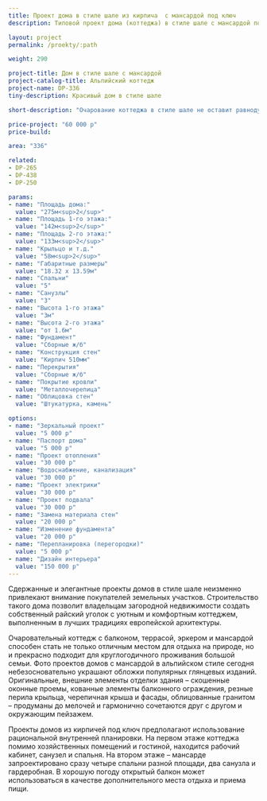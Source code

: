 ```yaml
---
title: Проект дома в стиле шале из кирпича  с мансардой под ключ
description: Типовой проект дома (коттеджа) в стиле шале с мансардой под ключ, из кирпича, газобетона или пеноблоков. Площадь&#58; 336 м.кв.

layout: project
permalink: /proekty/:path

weight: 290

project-title: Дом в стиле шале с мансардой
project-catalog-title: Альпийский коттедж
project-name: DP-336
tiny-description: Красивый дом в стиле шале

short-description: "Очарование коттеджа в стиле шале не оставит равнодушным. Проект предлагает оформить поручни на крыльце, террасе и балконе оригинальными коваными или резными ограждениями, что создает шарм и неповторимость этого дома. «Гостеприимный» коттедж позволит расположить ваших близких в спальне на первом этаже с оборудованным санузлом. А четыре спальни и кабинет делают дом комфортным для жизни большой семьи."

price-project: "60 000 р"
price-build:

area: "336"

related:
- DP-265
- DP-438
- DP-250

params:
- name: "Площадь дома:"
  value: "275м<sup>2</sup>"
- name: "Площадь 1-го этажа:"
  value: "142м<sup>2</sup>"
- name: "Площадь 2-го этажа:"
  value: "133м<sup>2</sup>"
- name: "Крыльцо и т.д."
  value: "58м<sup>2</sup>"
- name: "Габаритные размеры"
  value: "18.32 x 13.59м"
- name: "Спальни"
  value: "5"
- name: "Санузлы"
  value: "3"
- name: "Высота 1-го этажа"
  value: "3м"
- name: "Высота 2-го этажа"
  value: "от 1.6м"
- name: "Фундамент"
  value: "Сборные ж/б"
- name: "Конструкция стен"
  value: "Кирпич 510мм"
- name: "Перекрытия"
  value: "Сборные ж/б"
- name: "Покрытие кровли"
  value: "Металлочерепица"
- name: "Облицовка стен"
  value: "Штукатурка, камень"

options:
- name: "Зеркальный проект"
  value: "5 000 р"
- name: "Паспорт дома"
  value: "5 000 р"
- name: "Проект отопления"
  value: "30 000 р"
- name: "Водоснабжение, канализация"
  value: "30 000 р"
- name: "Проект электрики"
  value: "30 000 р"
- name: "Проект подвала"
  value: "30 000 р"
- name: "Замена материала стен"
  value: "20 000 р"
- name: "Изменение фундамента"
  value: "20 000 р"
- name: "Перепланировка (перегородки)"
  value: "5 000 р"
- name: "Дизайн интерьера"
  value: "150 000 р"
---
```

Сдержанные и элегантные проекты домов в стиле шале неизменно привлекают внимание покупателей земельных участков. Строительство такого дома позволит владельцам загородной недвижимости создать собственный райский уголок с уютным и комфортным коттеджем, выполненным в лучших традициях европейской архитектуры.

Очаровательный коттедж с балконом, террасой, эркером и мансардой способен стать не только отличным местом для отдыха на природе, но и прекрасно подходит для круглогодичного проживания большой семьи. Фото проектов домов с мансардой в альпийском стиле сегодня небезосновательно украшают обложки популярных глянцевых изданий. Оригинальные, внешние элементы отделки здания – скошенные оконные проемы, кованные элементы балконного ограждения, резные перила крыльца, черепичная крыша и фасады, облицованные гранитом – продуманы до мелочей и гармонично сочетаются друг с другом и окружающим пейзажем.

Проекты домов из кирпичей под ключ предполагают использование рациональной внутренней планировки. На первом этаже коттеджа помимо хозяйственных помещений и гостиной, находится рабочий кабинет, санузел и спальня. На втором этаже – мансарде запроектировано сразу четыре спальни разной площади, два санузла и гардеробная. В хорошую погоду открытый балкон может использоваться в качестве дополнительного места отдыха и приема пищи.